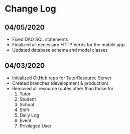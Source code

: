 # Change Log

## 04/05/2020
* Fixed DAO SQL statements
* Finalized all necessary HTTP Verbs for the mobile app
* Updated database schema and model classes


## 04/03/2020
- Initialized GitHub repo for TutorResource Server
- Created branches (development & production)
- Removed all resource routes other than those for
    1. Tutor
    2. Student
    3. School
    4. Shift
    5. Daily Log
    6. Event
    7. Privileged User